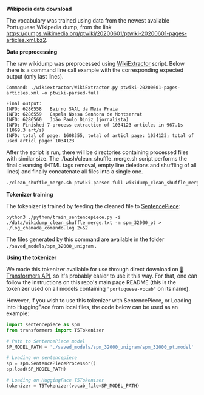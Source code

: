 **Wikipedia data download** 

The vocabulary was trained using data from the newest available Portuguese Wikipedia dump, from the link https://dumps.wikimedia.org/ptwiki/20200601/ptwiki-20200601-pages-articles.xml.bz2.

**Data preprocessing**

The raw wikidump was preprocessed using [WikiExtractor](https://github.com/attardi/wikiextractor.git) script. Below there is a command line call example with the corresponding expected output (only last lines).

```
Command: ./wikiextractor/WikiExtractor.py ptwiki-20200601-pages-articles.xml -o ptwiki-parsed-full

Final output:
INFO: 6286558   Bairro SAAL da Meia Praia
INFO: 6286559   Capela Nossa Senhora de Montserrat
INFO: 6286560   João Paulo Diniz (jornalista)
INFO: Finished 7-process extraction of 1034123 articles in 967.1s (1069.3 art/s)
INFO: total of page: 1608355, total of articl page: 1034123; total of used articl page: 1034123
```

After the script is run, there will be directories containing processed files with similar size. The ./bash/clean_shuffle_merge.sh script performs the final cleansing (HTML tags removal, empty line deletions and shuffling of all lines) and finally concatenate all files into a single one.

```bash
./clean_shuffle_merge.sh ptwiki-parsed-full wikidump_clean_shuffle_merge.txt
```

**Tokenizer training**

The tokenizer is trained by feeding the cleaned file to [SentencePiece](https://github.com/google/sentencepiece):
```
python3 ./python/train_sentencepiece.py -i ./data/wikidump_clean_shuffle_merge.txt -m spm_32000_pt > ./log_chamada_comando.log 2>&2

```
The files generated by this command are available in the folder `./saved_models/spm_32000_unigram` .

**Using the tokenizer**

We made this tokenizer available for use through direct download on [🤗Transformers API](https://github.com/huggingface/transformers), so it's probably easier to use it this way. For that, one can follow the instructions on this repo's main page README (this is the tokenizer used on all models containing `"portuguese-vocab"` on its name).

However, if you wish to use this tokenizer with SentencePiece, or Loading into HuggingFace from local files, the code below can be used as an example:

```python
import sentencepiece as spm         
from transformers import T5Tokenizer

# Path to SentencePiece model
SP_MODEL_PATH = './saved_models/spm_32000_unigram/spm_32000_pt.model'

# Loading on sentencepiece
sp = spm.SentencePieceProcessor()
sp.load(SP_MODEL_PATH)

# Loading on HuggingFace T5Tokenizer
tokenizer = T5Tokenizer(vocab_file=SP_MODEL_PATH)
```
